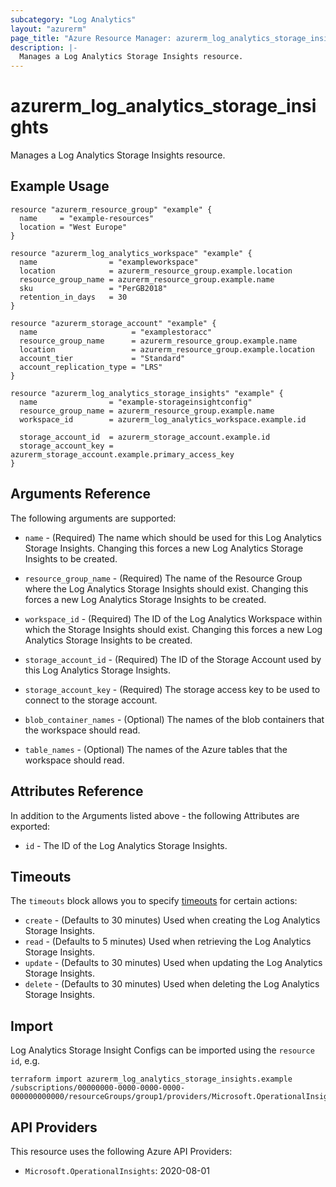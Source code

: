 ```yaml
---
subcategory: "Log Analytics"
layout: "azurerm"
page_title: "Azure Resource Manager: azurerm_log_analytics_storage_insights"
description: |-
  Manages a Log Analytics Storage Insights resource.
---
```


# azurerm_log_analytics_storage_insights

Manages a Log Analytics Storage Insights resource.

## Example Usage

```hcl
resource "azurerm_resource_group" "example" {
  name     = "example-resources"
  location = "West Europe"
}

resource "azurerm_log_analytics_workspace" "example" {
  name                = "exampleworkspace"
  location            = azurerm_resource_group.example.location
  resource_group_name = azurerm_resource_group.example.name
  sku                 = "PerGB2018"
  retention_in_days   = 30
}

resource "azurerm_storage_account" "example" {
  name                     = "examplestoracc"
  resource_group_name      = azurerm_resource_group.example.name
  location                 = azurerm_resource_group.example.location
  account_tier             = "Standard"
  account_replication_type = "LRS"
}

resource "azurerm_log_analytics_storage_insights" "example" {
  name                = "example-storageinsightconfig"
  resource_group_name = azurerm_resource_group.example.name
  workspace_id        = azurerm_log_analytics_workspace.example.id

  storage_account_id  = azurerm_storage_account.example.id
  storage_account_key = azurerm_storage_account.example.primary_access_key
}
```

## Arguments Reference

The following arguments are supported:

* `name` - (Required) The name which should be used for this Log Analytics Storage Insights. Changing this forces a new Log Analytics Storage Insights to be created.

* `resource_group_name` - (Required) The name of the Resource Group where the Log Analytics Storage Insights should exist. Changing this forces a new Log Analytics Storage Insights to be created.

* `workspace_id` - (Required) The ID of the Log Analytics Workspace within which the Storage Insights should exist. Changing this forces a new Log Analytics Storage Insights to be created.

* `storage_account_id` - (Required) The ID of the Storage Account used by this Log Analytics Storage Insights.

* `storage_account_key` - (Required) The storage access key to be used to connect to the storage account.

* `blob_container_names` - (Optional) The names of the blob containers that the workspace should read.

* `table_names` - (Optional) The names of the Azure tables that the workspace should read.

## Attributes Reference

In addition to the Arguments listed above - the following Attributes are exported:

* `id` - The ID of the Log Analytics Storage Insights.

## Timeouts

The `timeouts` block allows you to specify [timeouts](https://www.terraform.io/language/resources/syntax#operation-timeouts) for certain actions:

* `create` - (Defaults to 30 minutes) Used when creating the Log Analytics Storage Insights.
* `read` - (Defaults to 5 minutes) Used when retrieving the Log Analytics Storage Insights.
* `update` - (Defaults to 30 minutes) Used when updating the Log Analytics Storage Insights.
* `delete` - (Defaults to 30 minutes) Used when deleting the Log Analytics Storage Insights.

## Import

Log Analytics Storage Insight Configs can be imported using the `resource id`, e.g.

```shell
terraform import azurerm_log_analytics_storage_insights.example /subscriptions/00000000-0000-0000-0000-000000000000/resourceGroups/group1/providers/Microsoft.OperationalInsights/workspaces/workspace1/storageInsightConfigs/storageInsight1
```

## API Providers
<!-- This section is generated, changes will be overwritten -->
This resource uses the following Azure API Providers:

* `Microsoft.OperationalInsights`: 2020-08-01
